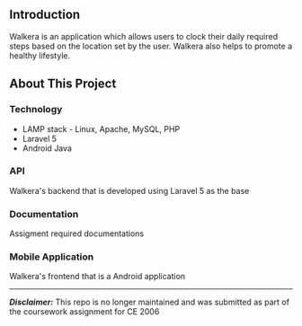 ## Introduction
Walkera is an application which allows users to clock their daily
required steps based on the location set by the user. Walkera also helps to promote a healthy
lifestyle.

## About This Project
### Technology 
* LAMP stack - Linux, Apache, MySQL, PHP
* Laravel 5
* Android Java

### API
Walkera's backend that is developed using Laravel 5 as the base

### Documentation
Assigment required documentations

### Mobile Application
Walkera's frontend that is a Android application

****

***Disclaimer:*** This repo is no longer maintained and was submitted as part of the coursework assignment for CE 2006
